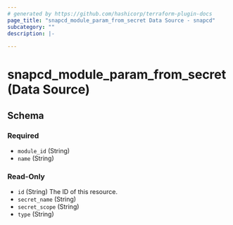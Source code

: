 ```yaml
---
# generated by https://github.com/hashicorp/terraform-plugin-docs
page_title: "snapcd_module_param_from_secret Data Source - snapcd"
subcategory: ""
description: |-
  
---
```


# snapcd_module_param_from_secret (Data Source)





<!-- schema generated by tfplugindocs -->
## Schema

### Required

- `module_id` (String)
- `name` (String)

### Read-Only

- `id` (String) The ID of this resource.
- `secret_name` (String)
- `secret_scope` (String)
- `type` (String)
